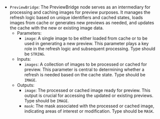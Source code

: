 - `PreviewBridge`: The PreviewBridge node serves as an intermediary for processing and caching images for preview purposes. It manages the refresh logic based on unique identifiers and cached states, loads images from cache or generates new previews as needed, and updates the cache with the new or existing image data.
    - Parameters:
        - `image`: A single image to be either loaded from cache or to be used in generating a new preview. This parameter plays a key role in the refresh logic and subsequent processing. Type should be `STRING`.
    - Inputs:
        - `images`: A collection of images to be processed or cached for preview. This parameter is central to determining whether a refresh is needed based on the cache state. Type should be `IMAGE`.
    - Outputs:
        - `image`: The processed or cached image ready for preview. This output is crucial for accessing the updated or existing previews. Type should be `IMAGE`.
        - `mask`: The mask associated with the processed or cached image, indicating areas of interest or modification. Type should be `MASK`.
